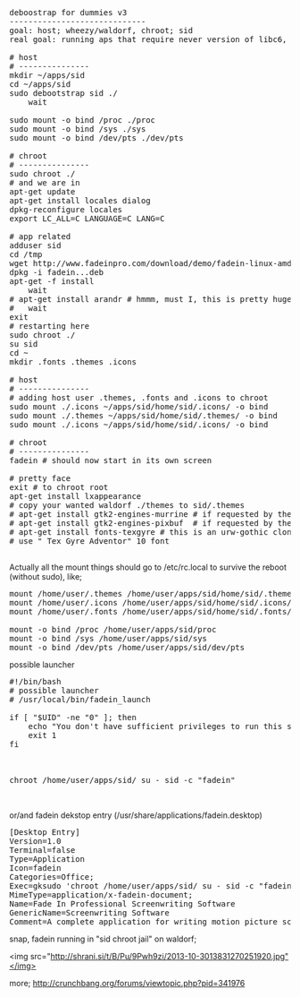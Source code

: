 <pre>deboostrap for dummies v3
-----------------------------
goal: host; wheezy/waldorf, chroot; sid
real goal: running aps that require never version of libc6, like "fadein".

# host
# ---------------
mkdir ~/apps/sid
cd ~/apps/sid
sudo debootstrap sid ./
    wait

sudo mount -o bind /proc ./proc
sudo mount -o bind /sys ./sys
sudo mount -o bind /dev/pts ./dev/pts

# chroot
# ---------------
sudo chroot ./
# and we are in
apt-get update
apt-get install locales dialog
dpkg-reconfigure locales
export LC_ALL=C LANGUAGE=C LANG=C

# app related
adduser sid
cd /tmp
wget http://www.fadeinpro.com/download/demo/fadein-linux-amd64-demo.deb
dpkg -i fadein...deb
apt-get -f install
    wait
# apt-get install arandr # hmmm, must I, this is pretty huge ~ 60 megs? &lt; edit: not needed
#   wait
exit
# restarting here
sudo chroot ./
su sid
cd ~
mkdir .fonts .themes .icons

# host
# ---------------
# adding host user .themes, .fonts and .icons to chroot
sudo mount ./.icons ~/apps/sid/home/sid/.icons/ -o bind
sudo mount ./.themes ~/apps/sid/home/sid/.themes/ -o bind
sudo mount ./.icons ~/apps/sid/home/sid/.icons/ -o bind

# chroot
# ---------------
fadein # should now start in its own screen

# pretty face
exit # to chroot root
apt-get install lxappearance
# copy your wanted waldorf ./themes to sid/.themes
# apt-get install gtk2-engines-murrine # if requested by theme
# apt-get install gtk2-engines-pixbuf  # if requested by theme
# apt-get install fonts-texgyre # this is an urw-gothic clone
# use " Tex Gyre Adventor" 10 font

</pre>

Actually all the mount things should go to /etc/rc.local to survive the reboot (without sudo), like;

<pre>mount /home/user/.themes /home/user/apps/sid/home/sid/.themes/ -o bind
mount /home/user/.icons /home/user/apps/sid/home/sid/.icons/ -o bind
mount /home/user/.fonts /home/user/apps/sid/home/sid/.fonts/ -o bind

mount -o bind /proc /home/user/apps/sid/proc
mount -o bind /sys /home/user/apps/sid/sys
mount -o bind /dev/pts /home/user/apps/sid/dev/pts</pre>

possible launcher

<pre>#!/bin/bash
# possible launcher
# /usr/local/bin/fadein_launch

if [ "$UID" -ne "0" ]; then
    echo "You don't have sufficient privileges to run this script."
    exit 1
fi



chroot /home/user/apps/sid/ su - sid -c "fadein"
  

</pre>

or/and fadein dekstop entry (/usr/share/applications/fadein.desktop)

<pre>[Desktop Entry]
Version=1.0
Terminal=false
Type=Application
Icon=fadein
Categories=Office;
Exec=gksudo 'chroot /home/user/apps/sid/ su - sid -c "fadein"'
MimeType=application/x-fadein-document;
Name=Fade In Professional Screenwriting Software
GenericName=Screenwriting Software 
Comment=A complete application for writing motion picture screenplays.
</pre>

snap, fadein running in "sid chroot jail" on waldorf;

<img src="http://shrani.si/t/B/Pu/9Pwh9zi/2013-10-3013831270251920.jpg"</img></href> 

more; <http://crunchbang.org/forums/viewtopic.php?pid=341976>